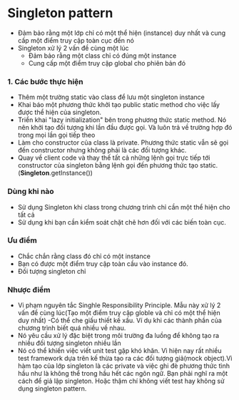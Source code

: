 # Singleton pattern

- Đảm bảo rằng một lớp chỉ có một thể hiện (instance) duy nhất và cung cấp một điểm truy cập toàn cục đến nó
- Singleton xử lý 2 vấn đề cùng một lúc
  - Đảm bảo rằng một class chỉ có đúng một instance
  - Cung cấp một điểm truy cập global cho phiên bản đó

### 1. Các bước thực hiện

- Thêm một trường static vào class để lưu một singleton instance
- Khai báo một phương thức khởi tạo public static method cho việc lấy được thể hiện của singleton.
- Triển khai "lazy initialization" bên trong phương thức static method. Nó nên khởi tạo đối tượng khi lần đầu được gọi. Và luôn trả về trường hợp đó trong mọi lần gọi tiếp theo
- Làm cho constructor của class là private. Phương thức static vẫn sẽ gọi đến constructor nhưng không phải là các đối tượng khác.
- Quay về client code và thay thế tất cả những lệnh gọi trực tiếp tới constructor của singleton bằng lệnh gọi đến phương thức tạo static.(**Singleton**.getInstance())
### Dùng khi nào
- Sử dụng Singleton khi class trong chương trình chỉ cần một thể hiện cho tất cả 
- Sử dụng khi bạn cần kiểm soát chặt chẽ hơn đối với các biến toàn cục.
### Ưu điểm

- Chắc chắn rằng class đó chỉ có một instance
- Bạn có được một điểm truy cập toàn cầu vào instance đó.
- Đối tượng singleton chỉ

### Nhược điểm

- Vi phạm nguyên tắc Singhle Responsibility Principle. Mẫu này xử lý 2 vấn đề cùng lúc(Tạo một điểm truy cập globle và chỉ có một thể hiện duy nhất)
  -Có thể che giấu thiết kế xấu. Ví dụ khi các thành phần của chương trình biết quá nhiều về nhau.
- Nó yêu cầu xử lý đặc biệt trong môi trường đa luồng để không tạo ra nhiều đối tượng singleton nhiều lần
- Nó có thể khiến việc viết unit test gặp khó khăn. Vì hiện nay rất nhiều test framework dựa trên kế thừa tạo ra các đối tượng giả(mock object).Vì hàm tạo của lớp singleton là các private và việc ghi đè phương thức tình hầu như là không thể trong hầu hết các ngôn ngữ. Bạn phải nghĩ ra một cách để giả lập singleton. Hoặc thậm chí không viết test hay không sử dụng singleton pattern.
